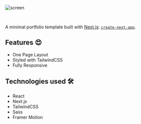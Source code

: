 ![screen](https://user-images.githubusercontent.com/44870518/191070088-72c38f55-41b4-4389-b66b-dfe8646891ae.gif)

<br/>

A minimal portfolio template built with [Next.js](https://nextjs.org/): [`create-next-app`](https://github.com/vercel/next.js/tree/canary/packages/create-next-app).


## Features 😍
<ul>
<li>One Page Layout</li>
<li>Styled with TailwindCSS</li>
<li>Fully Responsive</li>
</ul>


## Technologies used 🛠️

<ul>
<li>React</li>
<li>Next.js</li>
<li>TailwindCSS</li>
<li>Sass</li>
<li>Framer Motion</li>
</ul>




